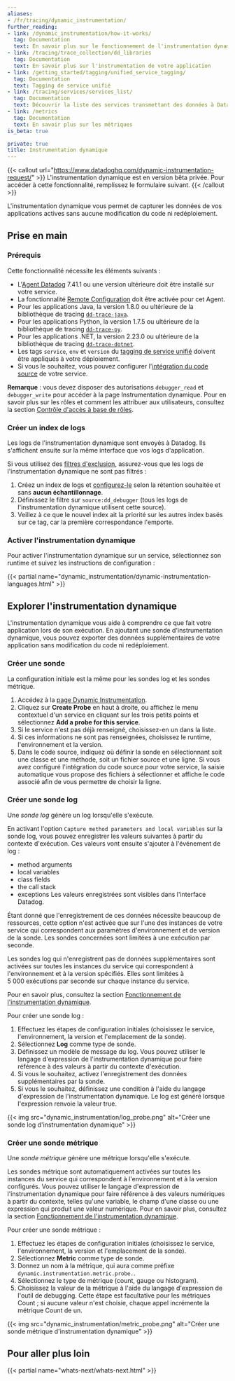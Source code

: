```yaml
---
aliases:
- /fr/tracing/dynamic_instrumentation/
further_reading:
- link: /dynamic_instrumentation/how-it-works/
  tag: Documentation
  text: En savoir plus sur le fonctionnement de l'instrumentation dynamique
- link: /tracing/trace_collection/dd_libraries
  tag: Documentation
  text: En savoir plus sur l'instrumentation de votre application
- link: /getting_started/tagging/unified_service_tagging/
  tag: Documentation
  text: Tagging de service unifié
- link: /tracing/services/services_list/
  tag: Documentation
  text: Découvrir la liste des services transmettant des données à Datadog
- link: /metrics
  tag: Documentation
  text: En savoir plus sur les métriques
is_beta: true

private: true
title: Instrumentation dynamique
---
```


{{< callout url="https://www.datadoghq.com/dynamic-instrumentation-request/" >}}
  L'instrumentation dynamique est en version bêta privée. Pour accéder à cette fonctionnalité, remplissez le formulaire suivant.
{{< /callout >}}

L'instrumentation dynamique vous permet de capturer les données de vos applications actives sans aucune modification du code ni redéploiement.

## Prise en main

### Prérequis
Cette fonctionnalité nécessite les éléments suivants :

- L'[Agent Datadog][1] 7.41.1 ou une version ultérieure doit être installé sur votre service.
- La fonctionnalité [Remote Configuration][2] doit être activée pour cet Agent.
- Pour les applications Java, la version 1.8.0 ou ultérieure de la bibliothèque de tracing [`dd-trace-java`][3].
- Pour les applications Python, la version 1.7.5 ou ultérieure de la bibliothèque de tracing [`dd-trace-py`][4].
- Pour les applications .NET, la version 2.23.0 ou ultérieure de la bibliothèque de tracing [`dd-trace-dotnet`][5].
- Les tags `service`, `env` et `version` du [tagging de service unifié][6] doivent être appliqués à votre déploiement.
- Si vous le souhaitez, vous pouvez configurer l'[intégration du code source][7] de votre service.

**Remarque** : vous devez disposer des autorisations `debugger_read` et `debugger_write` pour accéder à la page Instrumentation dynamique. Pour en savoir plus sur les rôles et comment les attribuer aux utilisateurs, consultez la section [Contrôle d'accès à base de rôles][8].

### Créer un index de logs

Les logs de l'instrumentation dynamique sont envoyés à Datadog. Ils s'affichent ensuite sur la même interface que vos logs d'application.

Si vous utilisez des [filtres d'exclusion][9], assurez-vous que les logs de l'instrumentation dynamique ne sont pas filtrés :

1. Créez un index de logs et [configurez-le][10] selon la rétention souhaitée et sans **aucun échantillonnage**.
2. Définissez le filtre sur `source:dd_debugger` (tous les logs de l'instrumentation dynamique utilisent cette source).
3. Veillez à ce que le nouvel index ait la priorité sur les autres index basés sur ce tag, car la première correspondance l'emporte.

### Activer l'instrumentation dynamique

Pour activer l'instrumentation dynamique sur un service, sélectionnez son runtime et suivez les instructions de configuration :

{{< partial name="dynamic_instrumentation/dynamic-instrumentation-languages.html" >}}

## Explorer l'instrumentation dynamique

L'instrumentation dynamique vous aide à comprendre ce que fait votre application lors de son exécution. En ajoutant une sonde d'instrumentation dynamique, vous pouvez exporter des données supplémentaires de votre application sans modification du code ni redéploiement.

### Créer une sonde

La configuration initiale est la même pour les sondes log et les sondes métrique.

1. Accédez à la [page Dynamic Instrumentation][12].
1. Cliquez sur **Create Probe** en haut à droite, ou affichez le menu contextuel d'un service en cliquant sur les trois petits points et sélectionnez **Add a probe for this service**.
1. Si le service n'est pas déjà renseigné, choisissez-en un dans la liste.
1. Si ces informations ne sont pas renseignées, choisissez le runtime, l'environnement et la version.
1. Dans le code source, indiquez où définir la sonde en sélectionnant soit une classe et une méthode, soit un fichier source et une ligne.
   Si vous avez configuré l'intégration du code source pour votre service, la saisie automatique vous propose des fichiers à sélectionner et affiche le code associé afin de vous permettre de choisir la ligne.

### Créer une sonde log

Une *sonde log* génère un log lorsqu'elle s'exécute.

En activant l'option `Capture method parameters and local variables` sur la sonde log, vous pouvez enregistrer les valeurs suivantes à partir du contexte d'exécution. Ces valeurs vont ensuite s'ajouter à l'événement de log :
- method arguments
- local variables
- class fields
- the call stack
- exceptions
Les valeurs enregistrées sont visibles dans l'interface Datadog.

Étant donné que l'enregistrement de ces données nécessite beaucoup de ressources, cette option n'est activée que sur l'une des instances de votre service qui correspondent aux paramètres d'environnement et de version de la sonde. Les sondes concernées sont limitées à une exécution par seconde.

Les sondes log qui n'enregistrent pas de données supplémentaires sont activées sur toutes les instances du service qui correspondent à l'environnement et à la version spécifiés. Elles sont limitées à 5 000 exécutions par seconde sur chaque instance du service.

Pour en savoir plus, consultez la section [Fonctionnement de l'instrumentation dynamique][11].

Pour créer une sonde log :

1. Effectuez les étapes de configuration initiales (choisissez le service, l'environnement, la version et l'emplacement de la sonde).
1. Sélectionnez **Log** comme type de sonde.
1. Définissez un modèle de message du log. Vous pouvez utiliser le langage d'expression de l'instrumentation dynamique pour faire référence à des valeurs à partir du contexte d'exécution.
1. Si vous le souhaitez, activez l'enregistrement des données supplémentaires par la sonde.
1. Si vous le souhaitez, définissez une condition à l'aide du langage d'expression de l'instrumentation dynamique. Le log est généré lorsque l'expression renvoie la valeur true.

{{< img src="dynamic_instrumentation/log_probe.png" alt="Créer une sonde log d'instrumentation dynamique" >}}

### Créer une sonde métrique

Une *sonde métrique* génère une métrique lorsqu'elle s'exécute.

Les sondes métrique sont automatiquement activées sur toutes les instances du service qui correspondent à l'environnement et à la version configurés.
Vous pouvez utiliser le langage d'expression de l'instrumentation dynamique pour faire référence à des valeurs numériques à partir du contexte, telles qu'une variable, le champ d'une classe ou une expression qui produit une valeur numérique.
Pour en savoir plus, consultez la section [Fonctionnement de l'instrumentation dynamique][11].

Pour créer une sonde métrique :

1. Effectuez les étapes de configuration initiales (choisissez le service, l'environnement, la version et l'emplacement de la sonde).
1. Sélectionnez **Metric** comme type de sonde.
1. Donnez un nom à la métrique, qui aura comme préfixe `dynamic.instrumentation.metric.probe.`.
1. Sélectionnez le type de métrique (count, gauge ou histogram).
1. Choisissez la valeur de la métrique à l'aide du langage d'expression de l'outil de debugging. Cette étape est facultative pour les métriques Count ; si aucune valeur n'est choisie, chaque appel incrémente la métrique Count de un.

{{< img src="dynamic_instrumentation/metric_probe.png" alt="Créer une sonde métrique d'instrumentation dynamique" >}}

## Pour aller plus loin

{{< partial name="whats-next/whats-next.html" >}}

[1]: /fr/agent/
[2]: /fr/agent/guide/how_remote_config_works/
[3]: https://github.com/DataDog/dd-trace-java
[4]: https://github.com/DataDog/dd-trace-py
[5]: https://github.com/DataDog/dd-trace-dotnet
[6]: /fr/getting_started/tagging/unified_service_tagging/
[7]: /fr/integrations/guide/source-code-integration/
[8]: /fr/account_management/rbac/permissions#apm
[9]: /fr/logs/log_configuration/indexes/#exclusion-filters
[10]: /fr/logs/log_configuration/indexes/#add-indexes
[11]: /fr/dynamic_instrumentation/how-it-works/
[12]: https://app.datadoghq.com/dynamic-instrumentation
